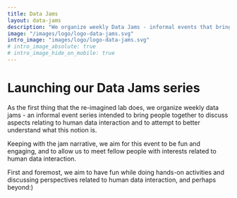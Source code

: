 ```yaml
---
title: Data Jams
layout: data-jams
description: "We organize weekly Data Jams - informal events that bring people together to discuss aspects relating to human data interaction and to attempt to better understand what this notion is."
image: "/images/logo/logo-data-jams.svg"
intro_image: "images/logo/logo-data-jams.svg"
# intro_image_absolute: true
# intro_image_hide_on_mobile: true
---
```


# Launching our Data Jams series

As the first thing that the re-imagined lab does, we organize weekly data jams - an informal event series intended to bring people together to discuss aspects relating to human data interaction and to attempt to better understand what this notion is.

Keeping with the jam narrative, we aim for this event to be fun and engaging, and to allow us to meet fellow people with interests related to human data interaction.

First and foremost, we aim to have fun while doing hands-on activities and discussing perspectives related to human data interaction, and perhaps beyond:)

